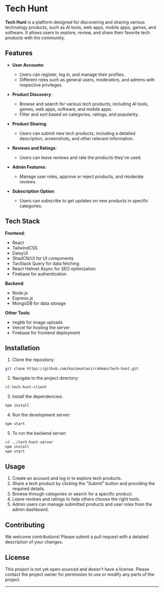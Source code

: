 # Tech Hunt

**Tech Hunt** is a platform designed for discovering and sharing various technology products, such as AI tools, web apps, mobile apps, games, and software. It allows users to explore, review, and share their favorite tech products with the community.

## Features

- **User Accounts**: 
  - Users can register, log in, and manage their profiles.
  - Different roles such as general users, moderators, and admins with respective privileges.
  
- **Product Discovery**: 
  - Browse and search for various tech products, including AI tools, games, web apps, software, and mobile apps.
  - Filter and sort based on categories, ratings, and popularity.

- **Product Sharing**: 
  - Users can submit new tech products, including a detailed description, screenshots, and other relevant information.
  
- **Reviews and Ratings**: 
  - Users can leave reviews and rate the products they've used.
  
- **Admin Features**:
  - Manage user roles, approve or reject products, and moderate reviews.
  
- **Subscription Option**:
  - Users can subscribe to get updates on new products in specific categories.

## Tech Stack

**Frontend**:
- React
- TailwindCSS
- DaisyUI
- ShadCN/UI for UI components
- TanStack Query for data fetching
- React Helmet Async for SEO optimization
- Firebase for authentication

**Backend**:
- Node.js
- Express.js
- MongoDB for data storage

**Other Tools**:
- imgbb for image uploads
- Vercel for hosting the server
- Firebase for frontend deployment

## Installation

1. Clone the repository:

```bash
git clone https://github.com/kazimuntasirrahman/tech-hunt.git
```

2. Navigate to the project directory:

```bash
cd tech-hunt-client
```

3. Install the dependencies:

```bash
npm install
```

4. Run the development server:

```bash
npm start
```

5. To run the backend server:

```bash
cd ../tech-hunt-server
npm install
npm start
```

## Usage

1. Create an account and log in to explore tech products.
2. Share a tech product by clicking the "Submit" button and providing the required details.
3. Browse through categories or search for a specific product.
4. Leave reviews and ratings to help others choose the right tools.
5. Admin users can manage submitted products and user roles from the admin dashboard.

## Contributing

We welcome contributions! Please submit a pull request with a detailed description of your changes.

## License

This project is not yet open-sourced and doesn't have a license. Please contact the project owner for permission to use or modify any parts of the project.

---
